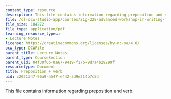 ```yaml
---
content_type: resource
description: This file contains information regarding preposition and verb.
file: /ol-ocw-studio-app/courses/21g-228-advanced-workshop-in-writing-for-social-sciences-and-architecture-els-spring-2007/c202134796a9a547e4425d9e214b7c5d_MIT21G.228S07_prep_verb.pdf
file_size: 184272
file_type: application/pdf
learning_resource_types:
- Lecture Notes
license: https://creativecommons.org/licenses/by-nc-sa/4.0/
ocw_type: OCWFile
parent_title: Lecture Notes
parent_type: CourseSection
parent_uid: 04f30f6b-0a67-9419-f17b-9d7a4b29299f
resourcetype: Document
title: Preposition + verb
uid: c2021347-96a9-a547-e442-5d9e214b7c5d
---
```

This file contains information regarding preposition and verb.